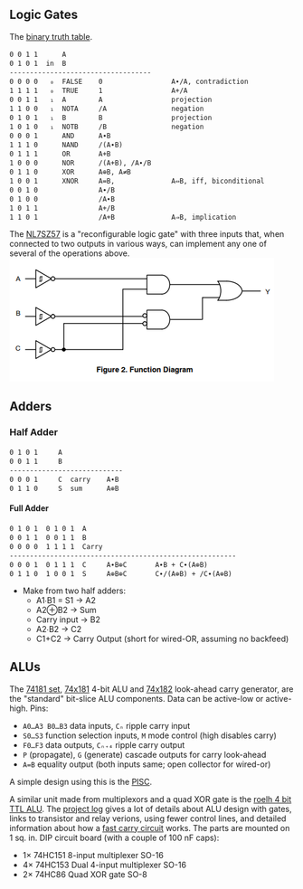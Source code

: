 Logic Gates
-----------

The [binary truth table][binop].

    0 0 1 1      A
    0 1 0 1  in  B
    -----------------------------------
    0 0 0 0   ₀  FALSE    0                 A∙/A, contradiction
    1 1 1 1   ₀  TRUE     1                 A+/A
    0 0 1 1   ₁  A        A                 projection
    1 1 0 0   ₁  NOTA     /A                negation
    0 1 0 1   ₁  B        B                 projection
    1 0 1 0   ₁  NOTB     /B                negation
    0 0 0 1      AND      A∙B
    1 1 1 0      NAND     /(A∙B)
    0 1 1 1      OR       A+B
    1 0 0 0      NOR      /(A+B), /A∙/B
    0 1 1 0      XOR      A⊕B, A≠B
    1 0 0 1      XNOR     A=B,              A⇔B, iff, biconditional
    0 0 1 0               A∙/B
    0 1 0 0               /A∙B
    1 0 1 1               A+/B
    1 1 0 1               /A+B              A⇒B, implication

The [NL7SZ57] is a "reconfigurable logic gate" with three inputs that, when
connected to two outputs in various ways, can implement any one of several
of the operations above.
<img src='sch/NL7SZ57-fig.02-function-diagram.png'/>

Adders
------

### Half Adder

    0 1 0 1     A
    0 0 1 1     B
    ----------------------------
    0 0 0 1     C  carry    A∙B
    0 1 1 0     S  sum      A⊕B

#### Full Adder

    0 1 0 1  0 1 0 1  A
    0 0 1 1  0 0 1 1  B
    0 0 0 0  1 1 1 1  Carry
    --------------------------------------------------------
    0 0 0 1  0 1 1 1  C     A∙B⊕C       A∙B + C∙(A⊕B)
    0 1 1 0  1 0 0 1  S     A⊕B⊕C       C∙/(A⊕B) + /C∙(A⊕B)

* Make from two half adders:
  - A1∙B1 = S1 → A2
  - A2⊕B2 → Sum
  - Carry input → B2
  - A2∙B2 → C2
  - C1+C2 → Carry Output (short for wired-OR, assuming no backfeed)

ALUs
----

The [74181 set][74181],  [74x181] 4-bit ALU and [74x182] look-ahead carry
generator, are the "standard" bit-slice ALU components. Data can be
active-low or active-high. Pins:
- `A0…A3 B0…B3` data inputs, `Cₙ` ripple carry input
- `S0…S3` function selection inputs, `M` mode control (high disables carry)
- `F0…F3` data outputs, `Cₙ₊₄` ripple carry output
- `P` (propagate), `G` (generate) cascade outputs for carry look-ahead
- `A=B` equality output (both inputs same; open collector for wired-or)

A simple design using this is the [PISC].

A similar unit made from multiplexors and a quad XOR gate is the [roelh 4
bit TTL ALU]. The [project log][roelh log 1] gives a lot of details about
ALU design with gates, links to transistor and relay verions, using fewer
control lines, and detailed information about how a [fast carry
circuit][roelh log 2] works. The parts are mounted on 1 sq. in. DIP circuit
board (with a couple of 100 nF caps):
- 1× 74HC151 8-input multiplexer SO-16
- 4× 74HC153 Dual 4-input multiplexer SO-16
- 2× 74HC86  Quad XOR gate SO-8



<!-------------------------------------------------------------------->
[binop]: https://en.wikipedia.org/wiki/Truth_table#Binary_operations
[NL7SZ57]: https://www.onsemi.com/pdf/datasheet/nl7sz57-d.pdf

[74181]: https://en.wikipedia.org/wiki/74181
[74x181]: http://www.ti.com/lit/gpn/sn54ls181
[74x182]: https://web.archive.org/web/20160418004301/http://www.ti.com/lit/ds/symlink/sn74s182.pdf
[PISC]: https://www.bradrodriguez.com/papers/piscedu2.htm
[roelh 4 bit TTL ALU]: https://hackaday.io/project/160506-4-bit-ttl-alu
[roelh log 1]: https://hackaday.io/project/160506-4-bit-ttl-alu/log/151031-the-multiplexer-is-the-heart-of-the-alu
[roelh log 2]: https://hackaday.io/project/160506-4-bit-ttl-alu/log/151032-the-fast-carry-circuit
